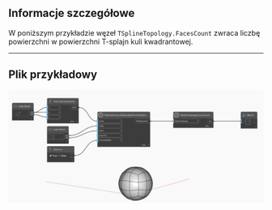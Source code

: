 ## Informacje szczegółowe
W poniższym przykładzie węzeł `TSplineTopology.FacesCount` zwraca liczbę powierzchni w powierzchni T-splajn kuli kwadrantowej.
___
## Plik przykładowy

![TSplineTopology.FacesCount](./Autodesk.DesignScript.Geometry.TSpline.TSplineTopology.FacesCount_img.jpg)
